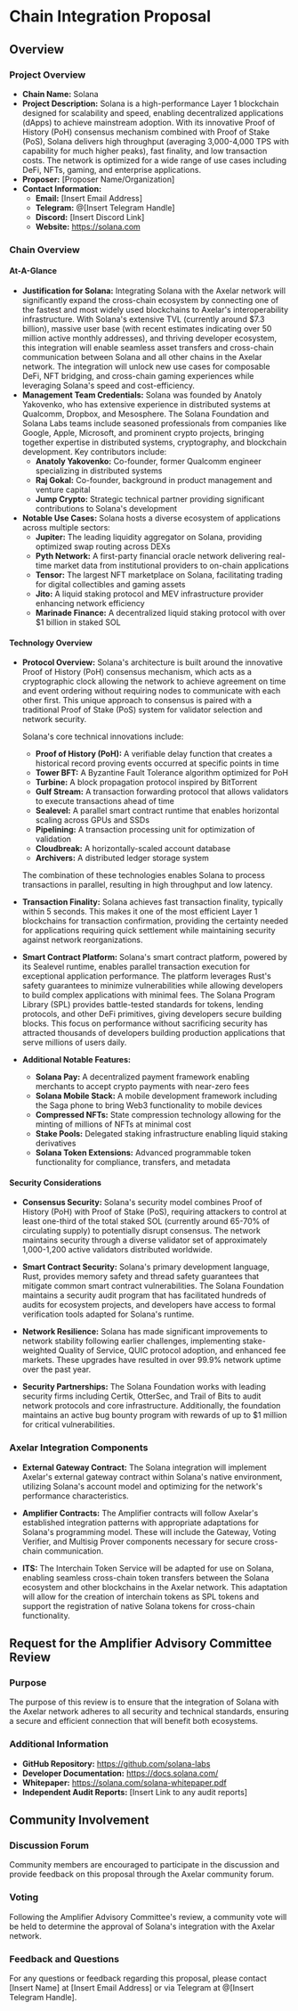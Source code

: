# Chain Integration Proposal

## Overview

### Project Overview

- **Chain Name:** Solana
- **Project Description:** Solana is a high-performance Layer 1 blockchain designed for scalability and speed, enabling decentralized applications (dApps) to achieve mainstream adoption. With its innovative Proof of History (PoH) consensus mechanism combined with Proof of Stake (PoS), Solana delivers high throughput (averaging 3,000-4,000 TPS with capability for much higher peaks), fast finality, and low transaction costs. The network is optimized for a wide range of use cases including DeFi, NFTs, gaming, and enterprise applications.
- **Proposer:** [Proposer Name/Organization]
- **Contact Information:**
  - **Email:** [Insert Email Address]
  - **Telegram:** @[Insert Telegram Handle]
  - **Discord:** [Insert Discord Link]
  - **Website:** https://solana.com

### Chain Overview

#### At-A-Glance

- **Justification for Solana:** Integrating Solana with the Axelar network will significantly expand the cross-chain ecosystem by connecting one of the fastest and most widely used blockchains to Axelar's interoperability infrastructure. With Solana's extensive TVL (currently around $7.3 billion), massive user base (with recent estimates indicating over 50 million active monthly addresses), and thriving developer ecosystem, this integration will enable seamless asset transfers and cross-chain communication between Solana and all other chains in the Axelar network. The integration will unlock new use cases for composable DeFi, NFT bridging, and cross-chain gaming experiences while leveraging Solana's speed and cost-efficiency.
- **Management Team Credentials:** Solana was founded by Anatoly Yakovenko, who has extensive experience in distributed systems at Qualcomm, Dropbox, and Mesosphere. The Solana Foundation and Solana Labs teams include seasoned professionals from companies like Google, Apple, Microsoft, and prominent crypto projects, bringing together expertise in distributed systems, cryptography, and blockchain development. Key contributors include:
  - **Anatoly Yakovenko:** Co-founder, former Qualcomm engineer specializing in distributed systems
  - **Raj Gokal:** Co-founder, background in product management and venture capital
  - **Jump Crypto:** Strategic technical partner providing significant contributions to Solana's development
- **Notable Use Cases:** Solana hosts a diverse ecosystem of applications across multiple sectors:
  - **Jupiter:** The leading liquidity aggregator on Solana, providing optimized swap routing across DEXs
  - **Pyth Network:** A first-party financial oracle network delivering real-time market data from institutional providers to on-chain applications
  - **Tensor:** The largest NFT marketplace on Solana, facilitating trading for digital collectibles and gaming assets
  - **Jito:** A liquid staking protocol and MEV infrastructure provider enhancing network efficiency
  - **Marinade Finance:** A decentralized liquid staking protocol with over $1 billion in staked SOL

#### Technology Overview

- **Protocol Overview:**
  Solana's architecture is built around the innovative Proof of History (PoH) consensus mechanism, which acts as a cryptographic clock allowing the network to achieve agreement on time and event ordering without requiring nodes to communicate with each other first. This unique approach to consensus is paired with a traditional Proof of Stake (PoS) system for validator selection and network security.

  Solana's core technical innovations include:

  - **Proof of History (PoH):** A verifiable delay function that creates a historical record proving events occurred at specific points in time
  - **Tower BFT:** A Byzantine Fault Tolerance algorithm optimized for PoH
  - **Turbine:** A block propagation protocol inspired by BitTorrent
  - **Gulf Stream:** A transaction forwarding protocol that allows validators to execute transactions ahead of time
  - **Sealevel:** A parallel smart contract runtime that enables horizontal scaling across GPUs and SSDs
  - **Pipelining:** A transaction processing unit for optimization of validation
  - **Cloudbreak:** A horizontally-scaled account database
  - **Archivers:** A distributed ledger storage system

  The combination of these technologies enables Solana to process transactions in parallel, resulting in high throughput and low latency.

- **Transaction Finality:**
  Solana achieves fast transaction finality, typically within 5 seconds. This makes it one of the most efficient Layer 1 blockchains for transaction confirmation, providing the certainty needed for applications requiring quick settlement while maintaining security against network reorganizations.

- **Smart Contract Platform:**
  Solana's smart contract platform, powered by its Sealevel runtime, enables parallel transaction execution for exceptional application performance. The platform leverages Rust's safety guarantees to minimize vulnerabilities while allowing developers to build complex applications with minimal fees. The Solana Program Library (SPL) provides battle-tested standards for tokens, lending protocols, and other DeFi primitives, giving developers secure building blocks. This focus on performance without sacrificing security has attracted thousands of developers building production applications that serve millions of users daily.

- **Additional Notable Features:**
  - **Solana Pay:** A decentralized payment framework enabling merchants to accept crypto payments with near-zero fees
  - **Solana Mobile Stack:** A mobile development framework including the Saga phone to bring Web3 functionality to mobile devices
  - **Compressed NFTs:** State compression technology allowing for the minting of millions of NFTs at minimal cost
  - **Stake Pools:** Delegated staking infrastructure enabling liquid staking derivatives
  - **Solana Token Extensions:** Advanced programmable token functionality for compliance, transfers, and metadata

#### Security Considerations

- **Consensus Security:** Solana's security model combines Proof of History (PoH) with Proof of Stake (PoS), requiring attackers to control at least one-third of the total staked SOL (currently around 65-70% of circulating supply) to potentially disrupt consensus. The network maintains security through a diverse validator set of approximately 1,000-1,200 active validators distributed worldwide.

- **Smart Contract Security:** Solana's primary development language, Rust, provides memory safety and thread safety guarantees that mitigate common smart contract vulnerabilities. The Solana Foundation maintains a security audit program that has facilitated hundreds of audits for ecosystem projects, and developers have access to formal verification tools adapted for Solana's runtime.

- **Network Resilience:** Solana has made significant improvements to network stability following earlier challenges, implementing stake-weighted Quality of Service, QUIC protocol adoption, and enhanced fee markets. These upgrades have resulted in over 99.9% network uptime over the past year.

- **Security Partnerships:** The Solana Foundation works with leading security firms including Certik, OtterSec, and Trail of Bits to audit network protocols and core infrastructure. Additionally, the foundation maintains an active bug bounty program with rewards of up to $1 million for critical vulnerabilities.

### Axelar Integration Components

- **External Gateway Contract:** The Solana integration will implement Axelar's external gateway contract within Solana's native environment, utilizing Solana's account model and optimizing for the network's performance characteristics.

- **Amplifier Contracts:** The Amplifier contracts will follow Axelar's established integration patterns with appropriate adaptations for Solana's programming model. These will include the Gateway, Voting Verifier, and Multisig Prover components necessary for secure cross-chain communication.

- **ITS:** The Interchain Token Service will be adapted for use on Solana, enabling seamless cross-chain token transfers between the Solana ecosystem and other blockchains in the Axelar network. This adaptation will allow for the creation of interchain tokens as SPL tokens and support the registration of native Solana tokens for cross-chain functionality.

## Request for the Amplifier Advisory Committee Review

### Purpose

The purpose of this review is to ensure that the integration of Solana with the Axelar network adheres to all security and technical standards, ensuring a secure and efficient connection that will benefit both ecosystems.

### Additional Information

- **GitHub Repository:** https://github.com/solana-labs
- **Developer Documentation:** https://docs.solana.com/
- **Whitepaper:** https://solana.com/solana-whitepaper.pdf
- **Independent Audit Reports:** [Insert Link to any audit reports]

## Community Involvement

### Discussion Forum

Community members are encouraged to participate in the discussion and provide feedback on this proposal through the Axelar community forum.

### Voting

Following the Amplifier Advisory Committee's review, a community vote will be held to determine the approval of Solana's integration with the Axelar network.

### Feedback and Questions

For any questions or feedback regarding this proposal, please contact [Insert Name] at [Insert Email Address] or via Telegram at @[Insert Telegram Handle].
